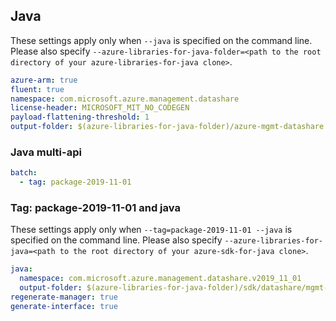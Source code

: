 ## Java

These settings apply only when `--java` is specified on the command line.
Please also specify `--azure-libraries-for-java-folder=<path to the root directory of your azure-libraries-for-java clone>`.

``` yaml $(java)
azure-arm: true
fluent: true
namespace: com.microsoft.azure.management.datashare
license-header: MICROSOFT_MIT_NO_CODEGEN
payload-flattening-threshold: 1
output-folder: $(azure-libraries-for-java-folder)/azure-mgmt-datashare
```

### Java multi-api

``` yaml $(java) && $(multiapi)
batch:
  - tag: package-2019-11-01
```

### Tag: package-2019-11-01 and java

These settings apply only when `--tag=package-2019-11-01 --java` is specified on the command line.
Please also specify `--azure-libraries-for-java=<path to the root directory of your azure-sdk-for-java clone>`.

``` yaml $(tag) == 'package-2019-11-01' && $(java) && $(multiapi)
java:
  namespace: com.microsoft.azure.management.datashare.v2019_11_01
  output-folder: $(azure-libraries-for-java-folder)/sdk/datashare/mgmt-v2019_11_01
regenerate-manager: true
generate-interface: true
```
